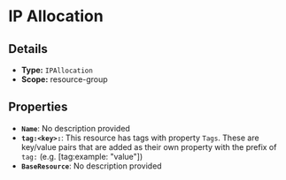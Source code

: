 # IP Allocation

## Details

- **Type:** `IPAllocation`
- **Scope:** resource-group

## Properties

- **`Name`**: No description provided
- **`tag:<key>:`**: This resource has tags with property `Tags`. These are key/value pairs that are
	added as their own property with the prefix of `tag:` (e.g. [tag:example: "value"]) 
- **`BaseResource`**: No description provided
